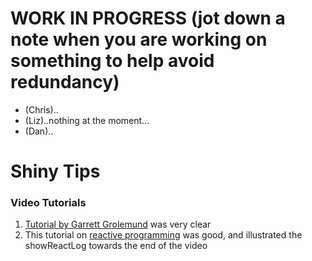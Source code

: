 # WORK IN PROGRESS (jot down a note when you are working on something to help avoid redundancy)
* (Chris)..
* (Liz)..nothing at the moment...
* (Dan)..

# Shiny Tips

### Video Tutorials
1. [Tutorial by Garrett Grolemund](http://shiny.rstudio.com/tutorial/) was very clear
2. This tutorial on [reactive programming](https://www.rstudio.com/resources/videos/effective-reactive-programming/) was good, and illustrated the showReactLog towards the end of the video 

